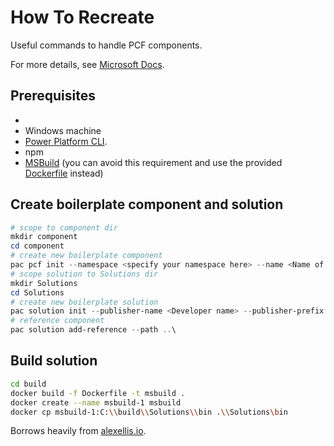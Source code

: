 # How To Recreate

Useful commands to handle PCF components.

For more details, see [Microsoft Docs](https://learn.microsoft.com/en-us/power-apps/developer/component-framework/create-custom-controls-using-pcf).

## Prerequisites 
- 
- Windows machine
- [Power Platform CLI](https://learn.microsoft.com/en-us/power-platform/developer/cli/introduction#update-power-platform-cli-for-windows). 
- npm
- [MSBuild](https://learn.microsoft.com/en-us/visualstudio/msbuild/msbuild?view=vs-2022) (you can avoid this requirement and use the provided [Dockerfile](./Dockerfile) instead)

## Create boilerplate component and solution

```powershell
# scope to component dir
mkdir component
cd component
# create new boilerplate component
pac pcf init --namespace <specify your namespace here> --name <Name of the code component> --template field --run-npm-install
# scope solution to Solutions dir
mkdir Solutions
cd Solutions
# create new boilerplate solution
pac solution init --publisher-name <Developer name> --publisher-prefix <Unique prefix, e.g. dev>
# reference component
pac solution add-reference --path ..\
```

## Build solution

```bash
cd build
docker build -f Dockerfile -t msbuild .
docker create --name msbuild-1 msbuild
docker cp msbuild-1:C:\\build\\Solutions\\bin .\\Solutions\bin
```

Borrows heavily from [alexellis.io](https://blog.alexellis.io/3-steps-to-msbuild-with-docker/).
